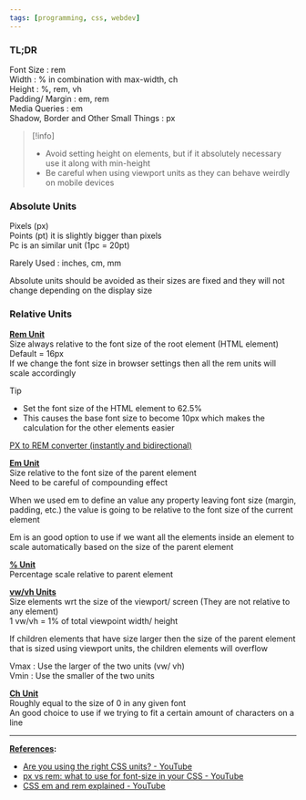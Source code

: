 ```yaml
---
tags: [programming, css, webdev]
---
```


### TL;DR

Font Size : rem  
Width : % in combination with max-width, ch  
Height : %, rem, vh  
Padding/ Margin : em, rem  
Media Queries : em  
Shadow, Border and Other Small Things : px

 > [!info]
 > * Avoid setting height on elements, but if it absolutely necessary use it along with min-height
 > * Be careful when using viewport units as they can behave weirdly on mobile devices

### Absolute Units

Pixels (px)  
Points (pt) it is slightly bigger than pixels  
Pc is an similar unit (1pc = 20pt)

Rarely Used : inches, cm, mm

Absolute units should be avoided as their sizes are fixed and they will not change depending on the display size

### Relative Units

**<u>Rem Unit</u>**  
Size always relative to the font size of the root element (HTML element)  
Default = 16px  
If we change the font size in browser settings then all the rem units will scale accordingly

 > [!tip]
 > * Set the font size of the HTML element to 62.5%
 > * This causes the base font size to become 10px which makes the calculation for the other elements easier

[PX to REM converter (instantly and bidirectional)](https://nekocalc.com/px-to-rem-converter)

**<u>Em Unit</u>**  
Size relative to the font size of the parent element  
Need to be careful of compounding effect

When we used em to define an value any property leaving font size (margin, padding, etc.) the value is going to be relative to the font size of the current element

Em is an good option to use if we want all the elements inside an element to scale automatically based on the size of the parent element

**<u>% Unit</u>**  
Percentage scale relative to parent element

**<u>vw/vh Units</u>**  
Size elements wrt the size of the viewport/ screen (They are not relative to any element)  
1 vw/vh = 1% of total viewpoint width/ height

If children elements that have size larger then the size of the parent element that is sized using viewport units, the children elements will overflow 

Vmax : Use the larger of the two units (vw/ vh)  
Vmin : Use the smaller of the two units

**<u>Ch Unit</u>**  
Roughly equal to the size of 0 in any given font  
An good choice to use if we trying to fit a certain amount of characters on a line

---

**<u>References</u>:**

* [Are you using the right CSS units? - YouTube](https://www.youtube.com/watch?v=N5wpD9Ov_To)
* [px vs rem: what to use for font-size in your CSS - YouTube](https://www.youtube.com/watch?v=dHbYcAncAgQ)
* [CSS em and rem explained - YouTube](https://www.youtube.com/watch?v=_-aDOAMmDHI)
